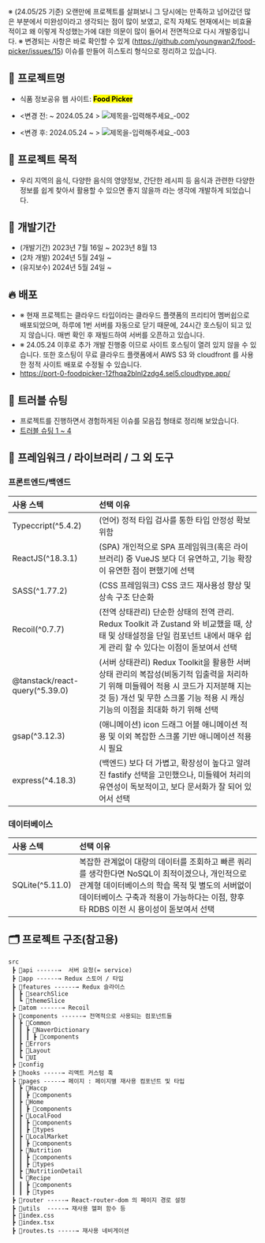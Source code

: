 ※ (24.05/25 기준) 오랜만에 프로젝트를 살펴보니 그 당시에는 만족하고 넘어갔던 많은 부분에서 미완성이라고 생각되는 점이 많이 보였고, 로직 자체도 현재에서는 비효율적이고 왜 이렇게 작성했는가에 대한 의문이 많이 들어서 전면적으로 다시 개발중입니다.
※ 변경되는 사항은 바로 확인할 수 있게 (https://github.com/youngwan2/food-picker/issues/15) 이슈를 만들어 히스토리 형식으로 정리하고 있습니다.

## 📓 프로젝트명
- 식품 정보공유 웹 사이트: <mark><b>Food Picker</b></mark>
- <변경 전: ~ 2024.05.24 >
![제목을-입력해주세요_-002](https://github.com/youngwan2/food-picker/assets/107159871/947b9886-c3a7-440b-92cd-412b688aa1cb)

- <변경 후: 2024.05.24 ~ >
![제목을-입력해주세요_-003](https://github.com/youngwan2/food-picker/assets/107159871/1f499879-8d20-473d-b109-26cfdb4256d7)


## 🎫 프로젝트 목적
- 우리 지역의 음식, 다양한 음식의 영양정보, 간단한 레시피 등 음식과 관련한 다양한 정보를 쉽게 찾아서 활용할 수 있으면 좋지 않을까 라는 생각에 개발하게 되었습니다.

## 📅 개발기간
- (개발기간) 2023년 7월 16일 ~ 2023년 8월 13
- (2차 개발) 2024년 5월 24일 ~
- (유지보수) 2024년 5월 24일 ~

## 🔥 배포
- ※ 현재 프로젝트는 클라우드 타입이라는 클라우드 플랫폼의 프리티어 멤버쉽으로 배포되었으며, 하루에 1번 서버를 자동으로 닫기 때문에, 24시간 호스팅이 되고 있지 않습니다. 매번 확인 후 재빌드하여 서버를 오픈하고 있습니다.
- ※ 24.05.24 이후로 추가 개발 진행중 이므로 사이트 호스팅이 열려 있지 않을 수 있습니다. 또한 호스팅이 무료 클라우드 플랫폼에서 AWS S3 와 cloudfront 를 사용한 정적 사이트 배포로 수정될 수 있습니다.
- <a href="https://port-0-foodpicker-12fhqa2blnl2zdg4.sel5.cloudtype.app/" target="_blank">https://port-0-foodpicker-12fhqa2blnl2zdg4.sel5.cloudtype.app/</a>

## 🚬 트러블 슈팅
- 프로젝트를 진행하면서 경험하게된 이슈를 모음집 형태로 정리해 보았습니다. 
- [트러블 슈팅 1 ~ 4](https://duklook.tistory.com/444)

## 🧰 프레임워크 / 라이브러리 / 그 외 도구
### 프론트엔드/백엔드

|      사용 스텍       | 선택 이유  |
| :------------------ | :---------------------- |
|    Typeccript(^5.4.2)    | (언어) 정적 타입 검사를 통한 타입 안정성 확보 위함   |
|     ReactJS(^18.3.1)     | (SPA) 개인적으로 SPA 프레임워크(혹은 라이브러리) 중 VueJS 보다 더 유연하고, 기능 확장이 유연한 점이 편했기에 선택 |
| SASS(^1.77.2)  | (CSS 프레임워크) CSS 코드 재사용성 향상 및 상속 구조 단순화 |
|   Recoil(^0.7.7)    | (전역 상태관리) 단순한 상태의 전역 관리. Redux Toolkit 과 Zustand 와 비교했을 때, 상태 및 상태설정을 단일 컴포넌트 내에서 매우 쉽게 관리 할 수 있다는 이점이 돋보여서  선택 |
|     @tanstack/react-query(^5.39.0)      | (서버 상태관리) Redux Toolkit을 활용한 서버 상태 관리의 복잡성(비동기적 입출력을 처리하기 위해 미들웨어 적용 시 코드가 지저분해 지는 것 등) 개선 및 무한 스크롤 기능 적용 시 캐싱 기능의 이점을 최대화 하기 위해 선택 |
|    gsap(^3.12.3)     | (애니메이션) icon 드래그 어블 애니메이션 적용 및 이외 복잡한 스크롤 기반 애니메이션 적용 시 필요|
|    express(^4.18.3)     | (백엔드) 보다 더 가볍고, 확장성이 높다고 알려진 fastify 선택을 고민했으나, 미들웨어 처리의 유연성이 독보적이고, 보다 문서화가 잘 되어 있어서 선택|

### 데이터베이스
|      사용 스텍       | 선택 이유  |
| :------------------ | :---------------------- |
|    SQLite(^5.11.0)    | 복잡한 관계없이 대량의 데이터를 조회하고 빠른 쿼리를 생각한다면 NoSQL이 최적이겠으나, 개인적으로 관계형 데이터베이스의 학습 목적 및 별도의 서버없이 데이터베이스 구축과 적용이 가능하다는 이점, 향후 타 RDBS 이전 시 용이성이 돋보여서 선택 |


## 🗂️ 프로젝트 구조(참고용)
```
src
 ┣ 📂api ------→  서버 요청(= service)
 ┣ 📂app ------→ Redux 스토어 / 타입
 ┣ 📂features ------→ Redux 슬라이스
 ┃ ┣ 📂searchSlice
 ┃ ┗ 📂themeSlice
 ┣ 📂atom ------→ Recoil
 ┣ 📂components ------→ 전역적으로 사용되는 컴포넌트들
 ┃ ┣ 📂Common 
 ┃ ┃ ┣ 📂NaverDictionary 
 ┃ ┃ ┃ ┣ 📂components
 ┃ ┣ 📂Errors
 ┃ ┣ 📂Layout
 ┃ ┗ 📂UI
 ┣ 📂config 
 ┣ 📂hooks -----→ 리액트 커스텀 훅
 ┣ 📂pages -----→ 페이지 : 페이지별 재사용 컴포넌트 및 타입
 ┃ ┣ 📂Haccp
 ┃ ┃ ┣ 📂components
 ┃ ┣ 📂Home
 ┃ ┃ ┣ 📂components
 ┃ ┣ 📂LocalFood
 ┃ ┃ ┣ 📂components
 ┃ ┃ ┣ 📂types
 ┃ ┣ 📂LocalMarket
 ┃ ┃ ┣ 📂components
 ┃ ┣ 📂Nutrition
 ┃ ┃ ┣ 📂components
 ┃ ┃ ┣ 📂types
 ┃ ┣ 📂NutritionDetail
 ┃ ┗ 📂Recipe
 ┃ ┃ ┣ 📂components
 ┃ ┃ ┣ 📂types
 ┣ 📂router -----→ React-router-dom 의 페이지 경로 설정
 ┣ 📂utils  -----→ 재사용 헬퍼 함수 등
 ┣ 📜index.css
 ┣ 📜index.tsx
 ┣ 📜routes.ts -----→ 재사용 네비게이션
```
